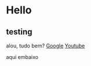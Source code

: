 # Hello

## testing

alou, tudo bem?
[Google](https://www.google.com)
[Youtube](https://www.youtube.com)


aqui embaixo